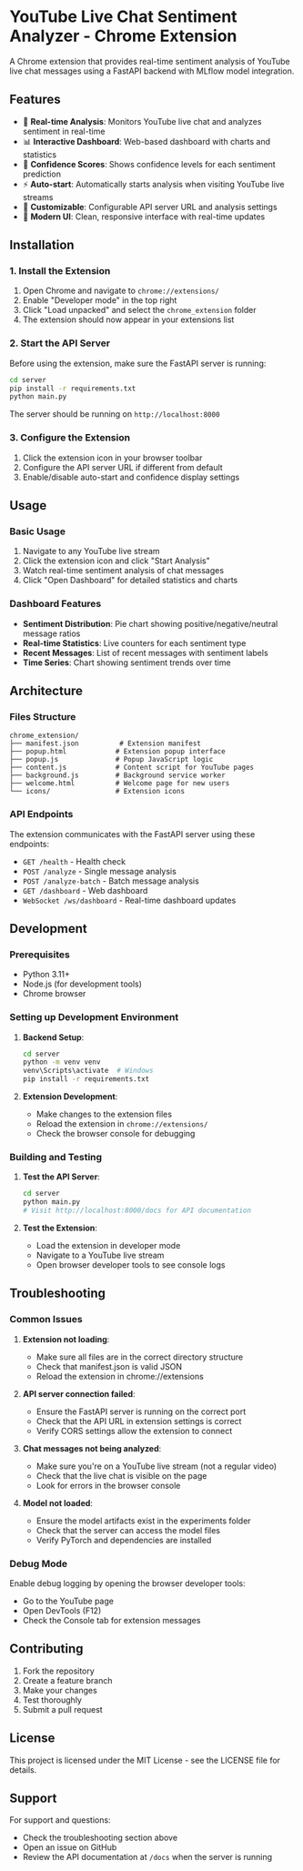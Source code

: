 # YouTube Live Chat Sentiment Analyzer - Chrome Extension

A Chrome extension that provides real-time sentiment analysis of YouTube live chat messages using a FastAPI backend with MLflow model integration.

## Features

- 🎥 **Real-time Analysis**: Monitors YouTube live chat and analyzes sentiment in real-time
- 📊 **Interactive Dashboard**: Web-based dashboard with charts and statistics
- 🎯 **Confidence Scores**: Shows confidence levels for each sentiment prediction
- ⚡ **Auto-start**: Automatically starts analysis when visiting YouTube live streams
- 🔧 **Customizable**: Configurable API server URL and analysis settings
- 📱 **Modern UI**: Clean, responsive interface with real-time updates

## Installation

### 1. Install the Extension

1. Open Chrome and navigate to `chrome://extensions/`
2. Enable "Developer mode" in the top right
3. Click "Load unpacked" and select the `chrome_extension` folder
4. The extension should now appear in your extensions list

### 2. Start the API Server

Before using the extension, make sure the FastAPI server is running:

```bash
cd server
pip install -r requirements.txt
python main.py
```

The server should be running on `http://localhost:8000`

### 3. Configure the Extension

1. Click the extension icon in your browser toolbar
2. Configure the API server URL if different from default
3. Enable/disable auto-start and confidence display settings

## Usage

### Basic Usage

1. Navigate to any YouTube live stream
2. Click the extension icon and click "Start Analysis"
3. Watch real-time sentiment analysis of chat messages
4. Click "Open Dashboard" for detailed statistics and charts

### Dashboard Features

- **Sentiment Distribution**: Pie chart showing positive/negative/neutral message ratios
- **Real-time Statistics**: Live counters for each sentiment type
- **Recent Messages**: List of recent messages with sentiment labels
- **Time Series**: Chart showing sentiment trends over time

## Architecture

### Files Structure

```
chrome_extension/
├── manifest.json          # Extension manifest
├── popup.html            # Extension popup interface
├── popup.js              # Popup JavaScript logic
├── content.js            # Content script for YouTube pages
├── background.js         # Background service worker
├── welcome.html          # Welcome page for new users
└── icons/                # Extension icons
```

### API Endpoints

The extension communicates with the FastAPI server using these endpoints:

- `GET /health` - Health check
- `POST /analyze` - Single message analysis
- `POST /analyze-batch` - Batch message analysis
- `GET /dashboard` - Web dashboard
- `WebSocket /ws/dashboard` - Real-time dashboard updates

## Development

### Prerequisites

- Python 3.11+
- Node.js (for development tools)
- Chrome browser

### Setting up Development Environment

1. **Backend Setup**:
   ```bash
   cd server
   python -m venv venv
   venv\Scripts\activate  # Windows
   pip install -r requirements.txt
   ```

2. **Extension Development**:
   - Make changes to the extension files
   - Reload the extension in `chrome://extensions/`
   - Check the browser console for debugging

### Building and Testing

1. **Test the API Server**:
   ```bash
   cd server
   python main.py
   # Visit http://localhost:8000/docs for API documentation
   ```

2. **Test the Extension**:
   - Load the extension in developer mode
   - Navigate to a YouTube live stream
   - Open browser developer tools to see console logs

## Troubleshooting

### Common Issues

1. **Extension not loading**:
   - Make sure all files are in the correct directory structure
   - Check that manifest.json is valid JSON
   - Reload the extension in chrome://extensions

2. **API server connection failed**:
   - Ensure the FastAPI server is running on the correct port
   - Check that the API URL in extension settings is correct
   - Verify CORS settings allow the extension to connect

3. **Chat messages not being analyzed**:
   - Make sure you're on a YouTube live stream (not a regular video)
   - Check that the live chat is visible on the page
   - Look for errors in the browser console

4. **Model not loaded**:
   - Ensure the model artifacts exist in the experiments folder
   - Check that the server can access the model files
   - Verify PyTorch and dependencies are installed

### Debug Mode

Enable debug logging by opening the browser developer tools:
- Go to the YouTube page
- Open DevTools (F12)
- Check the Console tab for extension messages

## Contributing

1. Fork the repository
2. Create a feature branch
3. Make your changes
4. Test thoroughly
5. Submit a pull request

## License

This project is licensed under the MIT License - see the LICENSE file for details.

## Support

For support and questions:
- Check the troubleshooting section above
- Open an issue on GitHub
- Review the API documentation at `/docs` when the server is running
